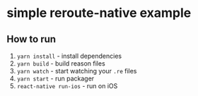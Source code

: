 # simple reroute-native example

## How to run
1. ```yarn install``` - install dependencies
2. ```yarn build``` - build reason files
3. ```yarn watch``` - start watching your `.re` files
4. ```yarn start``` - run packager
5. ```react-native run-ios``` - run on iOS

